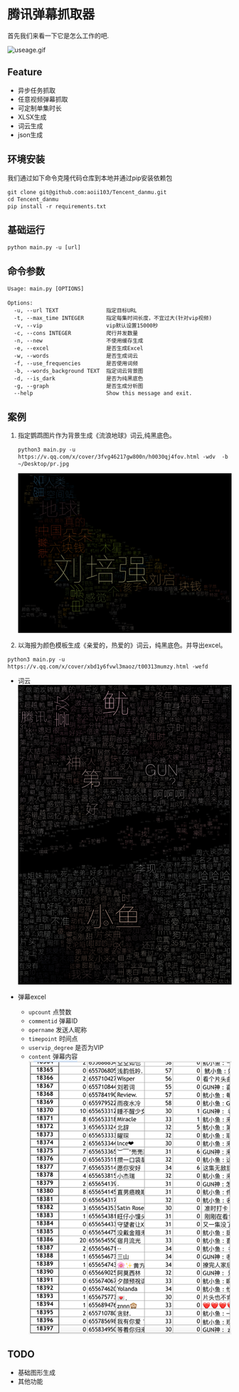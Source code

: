 

# 腾讯弹幕抓取器

首先我们来看一下它是怎么工作的吧.

![useage.gif](.//media/useage.gif)


## Feature

- 异步任务抓取
- 任意视频弹幕抓取
- 可定制单集时长
- XLSX生成
- 词云生成
- json生成

## 环境安装

我们通过如下命令克隆代码仓库到本地并通过pip安装依赖包

```
git clone git@github.com:aoii103/Tencent_danmu.git
cd Tencent_danmu
pip install -r requirements.txt
```


## 基础运行

```
python main.py -u [url]
```

## 命令参数

```
Usage: main.py [OPTIONS]

Options:
  -u, --url TEXT               指定目标URL
  -t, --max_time INTEGER       指定每集时间长度，不宜过大(针对vip视频)
  -v, --vip                    vip默认设置15000秒
  -c, --cons INTEGER           爬行并发数量
  -n, --new                    不使用缓存生成
  -e, --excel                  是否生成Excel
  -w, --words                  是否生成词云
  -f, --use_frequencies        是否使用词频
  -b, --words_background TEXT  指定词云背景图
  -d, --is_dark                是否为纯黑底色
  -g, --graph                  是否生成分析图
  --help                       Show this message and exit.
```

## 案例

1. 指定鹦鹉图片作为背景生成《流浪地球》词云,纯黑底色。
    ```
    python3 main.py -u https://v.qq.com/x/cover/3fvg46217gw800n/h0030qj4fov.html -wdv  -b ~/Desktop/pr.jpg
    ```

    ![lldq.png](.//media/lldq.png)

2. 以海报为颜色模板生成《亲爱的，热爱的》词云，纯黑底色。并导出excel。
```
python3 main.py -u https://v.qq.com/x/cover/xbd1y6fvwl3maoz/t00313mumzy.html -wefd
```

- 词云
![lldq.png](.//media/qad.png)

- 弹幕excel 
    - `upcount` 点赞数
    - `commentid` 弹幕ID
    - `opername` 发送人昵称
    - `timepoint` 时间点
    - `uservip_degree` 是否为VIP
    - `content` 弹幕内容
![qad_excel.png](.//media/qad_excel.png)

## TODO

- 基础图形生成
- 其他功能